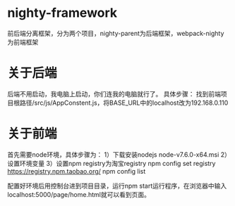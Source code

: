 # nighty-framework
前后端分离框架，分为两个项目，nighty-parent为后端框架，webpack-nighty为前端框架

# 关于后端
后端不用启动，我电脑上启动，你们连我的电脑就行了。
具体步骤：
找到前端项目根路径/src/js/AppConstent.js，将BASE_URL中的localhost改为192.168.0.110

# 关于前端
首先需要node环境，具体步骤为：
1）下载安装nodejs
node-v7.6.0-x64.msi
2）设置环境变量
3）设置npm registry为淘宝registry
npm config set registry https://registry.npm.taobao.org/
npm config list

配置好环境后用控制台进到项目目录，运行npm start运行程序，在浏览器中输入localhost:5000/page/home.html就可以看到页面。

